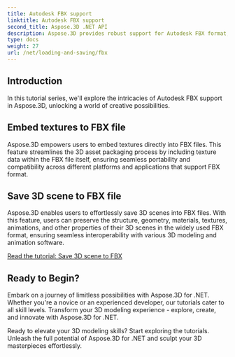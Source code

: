 ```yaml
---
title: Autodesk FBX support
linktitle: Autodesk FBX support
second_title: Aspose.3D .NET API
description: Aspose.3D provides robust support for Autodesk FBX format, enabling seamless import and export of 3D models, enhancing interoperability and workflow efficiency.
type: docs
weight: 27
url: /net/loading-and-saving/fbx
---
```

## Introduction

In this tutorial series, we'll explore the intricacies of Autodesk FBX support in Aspose.3D, unlocking a world of creative possibilities.

## Embed textures to FBX file

Aspose.3D empowers users to embed textures directly into FBX files. This feature streamlines the 3D asset packaging process by including texture data within the FBX file itself, ensuring seamless portability and compatibility across different platforms and applications that support FBX format.

## Save 3D scene to FBX file

Aspose.3D enables users to effortlessly save 3D scenes into FBX files. With this feature, users can preserve the structure, geometry, materials, textures, animations, and other properties of their 3D scenes in the widely used FBX format, ensuring seamless interoperability with various 3D modeling and animation software.

[Read the tutorial: Save 3D scene to FBX](save-3d-scene)

## Ready to Begin?

Embark on a journey of limitless possibilities with Aspose.3D for .NET. Whether you're a novice or an experienced developer, our tutorials cater to all skill levels. Transform your 3D modeling experience - explore, create, and innovate with Aspose.3D for .NET.

Ready to elevate your 3D modeling skills? Start exploring the tutorials. Unleash the full potential of Aspose.3D for .NET and sculpt your 3D masterpieces effortlessly.